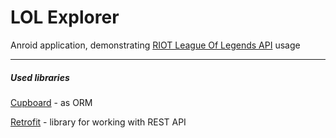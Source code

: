 # LOL Explorer

Anroid application, demonstrating [RIOT League Of Legends API][RIOT] usage

---
##### Used libraries
[Cupboard][Cupboard] - as ORM 

[Retrofit][Retrofit] - library for working with REST API
 


[RIOT]: https://developer.riotgames.com "RIOT League Of Legends API"
[Cupboard]: https://bitbucket.org/littlerobots/cupboard "Cupboard"
[Retrofit]: http://square.github.io/retrofit "Retrofit"

